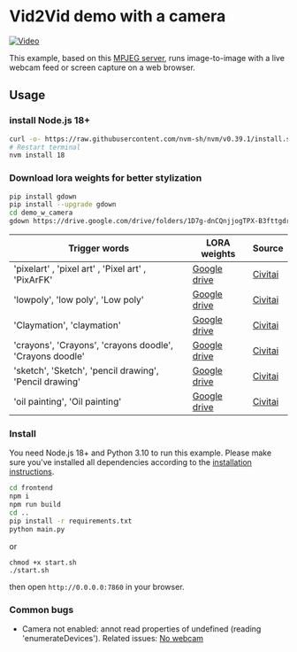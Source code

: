 # Vid2Vid demo with a camera

[![Video](http://img.youtube.com/vi/k-DmQNjXvxA/0.jpg)](https://www.youtube.com/watch?v=k-DmQNjXvxA)

This example, based on this [MPJEG server](https://github.com/radames/Real-Time-Latent-Consistency-Model/), runs image-to-image with a live webcam feed or screen capture on a web browser.

## Usage

### install Node.js 18+

```bash
curl -o- https://raw.githubusercontent.com/nvm-sh/nvm/v0.39.1/install.sh | bash
# Restart terminal
nvm install 18
```

### Download lora weights for better stylization

```bash
pip install gdown
pip install --upgrade gdown
cd demo_w_camera
gdown https://drive.google.com/drive/folders/1D7g-dnCQnjjogTPX-B3fttgdrp9nKeKw -O lora_weights --folder
```

| Trigger words                                            | LORA weights     | Source      |
|----------------------------------------------------------|------------------|-------------|
| 'pixelart' ,  'pixel art' ,  'Pixel art' ,  'PixArFK'    | [Google drive](https://drive.google.com/file/d/1_-kEVFw_LnV1J2Nho6nZt4PUbymamypK/view?usp=drive_link) | [Civitai](https://civitai.com/models/185743/8bitdiffuser-64x-or-a-perfect-pixel-art-model) |
| 'lowpoly', 'low poly', 'Low poly'                        | [Google drive](https://drive.google.com/file/d/1ZClfRljzKmxsU1Jj5OMwIuXQcnA1DwO9/view?usp=drive_link) | [Civitai](https://civitai.com/models/110435/y5-low-poly-style) |
| 'Claymation', 'claymation'                               | [Google drive](https://drive.google.com/file/d/1GvPCbrPqJYj0_nRppSc2UD_1eRME-1tG/view?usp=drive_link) | [Civitai](https://civitai.com/models/25258/claymation-miniature) |
| 'crayons', 'Crayons', 'crayons doodle', 'Crayons doodle' | [Google drive](https://drive.google.com/file/d/12ZMOy8CMzwB32RHSmff0h2TJC3lFDBmW/view?usp=drive_link) | [Civitai](https://civitai.com/models/90558/child-type-doodles) |
| 'sketch', 'Sketch', 'pencil drawing', 'Pencil drawing'   | [Google drive](https://drive.google.com/file/d/1NIBujegFMvFdjCW0vdrmD6fbNFKNROE4/view?usp=drive_link) | [Civitai](https://civitai.com/models/155490/pencil-sketch-or) |
| 'oil painting', 'Oil painting'                           | [Google drive](https://drive.google.com/file/d/1fmS3fGeja0RM8YbZtbKw20fjXNzHrnxz/view?usp=drive_link) | [Civitai](https://civitai.com/models/84542/oil-paintingoil-brush-stroke) |


### Install

You need Node.js 18+ and Python 3.10 to run this example.
Please make sure you've installed all dependencies according to the [installation instructions](../../README.md#installation).

```bash
cd frontend
npm i
npm run build
cd ..
pip install -r requirements.txt
python main.py 
```

or 

```
chmod +x start.sh
./start.sh
```

then open `http://0.0.0.0:7860` in your browser.

### Common bugs

- Camera not enabled: annot read properties of undefined (reading 'enumerateDevices'). Related issues: [No webcam](https://github.com/radames/Real-Time-Latent-Consistency-Model/issues/17)